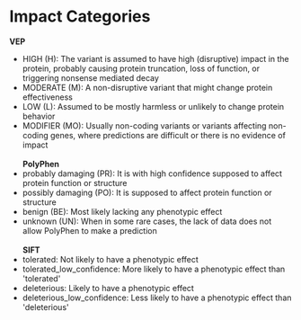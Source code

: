 # Impact Categories

**VEP** <br>
- HIGH (H): The variant is assumed to have high (disruptive) impact in the protein, probably causing protein truncation, loss of function, or triggering nonsense mediated decay<br>
- MODERATE (M): A non-disruptive variant that might change protein effectiveness<br>
- LOW (L): Assumed to be mostly harmless or unlikely to change protein behavior<br>
- MODIFIER (MO): Usually non-coding variants or variants affecting non-coding genes, where predictions are difficult or there is no evidence of impact<br><br>
**PolyPhen** <br>
- probably damaging (PR): It is with high confidence supposed to affect protein function or structure<br>
- possibly damaging (PO): It is supposed to affect protein function or structure<br>
- benign (BE): Most likely lacking any phenotypic effect<br>
- unknown (UN): When in some rare cases, the lack of data does not allow PolyPhen to make a prediction<br><br>
**SIFT** <br>
- tolerated: Not likely to have a phenotypic effect<br>
- tolerated_low_confidence: More likely to have a phenotypic effect than 'tolerated'<br>
- deleterious: Likely to have a phenotypic effect<br>
- deleterious_low_confidence: Less likely to have a phenotypic effect than 'deleterious'<br>
